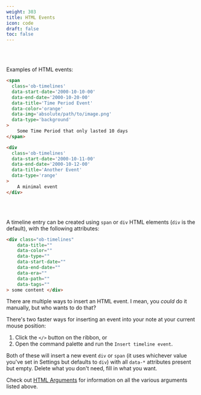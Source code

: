 ```yaml
---
weight: 303
title: HTML Events
icon: code
draft: false
toc: false
---
```


<br></br>

Examples of HTML events:
```html
<span
  class='ob-timelines'
  data-start-date='2000-10-10-00'
  data-end-date='2000-10-20-00'
  data-title='Time Period Event'
  data-color='orange'
  data-img='absolute/path/to/image.png'
  data-type='background'
>
	Some Time Period that only lasted 10 days
</span>

<div
  class='ob-timelines'
  data-start-date='2000-10-11-00'
  data-end-date='2000-10-12-00'
  data-title='Another Event'
  data-type='range'
>
	A minimal event
</div>
```

<br></br>

A timeline entry can be created using `span` or `div` HTML elements (`div` is the default), with the following attributes: 

```html
<div class="ob-timelines"
	data-title=""
	data-color=""
	data-type=""
	data-start-date=""
	data-end-date=""
	data-era=""
	data-path=""
	data-tags=""
> some content </div>
```

There are multiple ways to insert an HTML event. I mean, you *could* do it manually, but who wants to do that? 

There's two faster ways for inserting an event into your note at your current mouse position:
  1. Click the `</>` button on the ribbon, or
  2. Open the command palette and run the `Insert timeline event`.

Both of these will insert a new event `div` or `span` (it uses whichever value you've set in Settings but defaults to `div`) with all `data-*` attributes present but empty. Delete what you don't need, fill in what you want. 

Check out [HTML Arguments](../03_arguments/01_html_arguments.md) for information on all the various arguments listed above.

